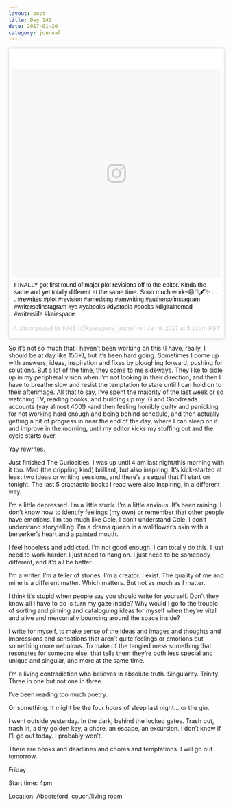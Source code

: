 ```yaml
---
layout: post
title: Day 142
date: 2017-01-20
category: journal
---
```


<blockquote class="instagram-media" data-instgrm-captioned data-instgrm-version="7" style=" background:#FFF; border:0; border-radius:3px; box-shadow:0 0 1px 0 rgba(0,0,0,0.5),0 1px 10px 0 rgba(0,0,0,0.15); margin: 1px; max-width:658px; padding:0; width:99.375%; width:-webkit-calc(100% - 2px); width:calc(100% - 2px);"><div style="padding:8px;"> <div style=" background:#F8F8F8; line-height:0; margin-top:40px; padding:50.0% 0; text-align:center; width:100%;"> <div style=" background:url(data:image/png;base64,iVBORw0KGgoAAAANSUhEUgAAACwAAAAsCAMAAAApWqozAAAABGdBTUEAALGPC/xhBQAAAAFzUkdCAK7OHOkAAAAMUExURczMzPf399fX1+bm5mzY9AMAAADiSURBVDjLvZXbEsMgCES5/P8/t9FuRVCRmU73JWlzosgSIIZURCjo/ad+EQJJB4Hv8BFt+IDpQoCx1wjOSBFhh2XssxEIYn3ulI/6MNReE07UIWJEv8UEOWDS88LY97kqyTliJKKtuYBbruAyVh5wOHiXmpi5we58Ek028czwyuQdLKPG1Bkb4NnM+VeAnfHqn1k4+GPT6uGQcvu2h2OVuIf/gWUFyy8OWEpdyZSa3aVCqpVoVvzZZ2VTnn2wU8qzVjDDetO90GSy9mVLqtgYSy231MxrY6I2gGqjrTY0L8fxCxfCBbhWrsYYAAAAAElFTkSuQmCC); display:block; height:44px; margin:0 auto -44px; position:relative; top:-22px; width:44px;"></div></div> <p style=" margin:8px 0 0 0; padding:0 4px;"> <a href="https://www.instagram.com/p/BPEKPrLAQX_/" style=" color:#000; font-family:Arial,sans-serif; font-size:14px; font-style:normal; font-weight:normal; line-height:17px; text-decoration:none; word-wrap:break-word;" target="_blank">FINALLY got first round of major plot revisions off to the editor. Kinda the same and yet totally different at the same time. Sooo much work~😅📖🖋✨ . . . #rewrites #plot #revision #amediting #amwriting #authorsofinstagram #writersofinstagram #ya #yabooks #dystopia #books #digitalnomad #writerslife #kaiespace</a></p> <p style=" color:#c9c8cd; font-family:Arial,sans-serif; font-size:14px; line-height:17px; margin-bottom:0; margin-top:8px; overflow:hidden; padding:8px 0 7px; text-align:center; text-overflow:ellipsis; white-space:nowrap;">A photo posted by KAIE (@kaie.space_author) on <time style=" font-family:Arial,sans-serif; font-size:14px; line-height:17px;" datetime="2017-01-10T01:13:38+00:00">Jan 9, 2017 at 5:13pm PST</time></p></div></blockquote>
<script async defer src="//platform.instagram.com/en_US/embeds.js"></script>

So it’s not so much that I haven’t been working on this (I have, really, I should be at day like 150+), but it’s been hard going. Sometimes I come up with answers, ideas, inspiration and fixes by ploughing forward, pushing for solutions. But a lot of the time, they come to me sideways. They like to sidle up in my peripheral vision when I’m not looking in their direction, and then I have to breathe slow and resist the temptation to stare until I can hold on to their afterimage. All that to say, I’ve spent the majority of the last week or so watching TV, reading books, and building up my IG and Goodreads accounts (yay almost 400!) -and then feeling horribly guilty and panicking for not working hard enough and being behind schedule, and then actually getting a bit of progress in near the end of the day, where I can sleep on it and improve in the morning, until my editor kicks my stuffing out and the cycle starts over.

Yay rewrites.

Just finished The Curiosities. I was up until 4 am last night/this morning with it too. Mad (the crippling kind) brilliant, but also inspiring. It’s kick-started at least two ideas or writing sessions, and there’s a sequel that I’ll start on tonight. The last 5 craptastic books I read were also inspiring, in a different way.

I’m a little depressed. I’m a little stuck. I’m a little anxious. It’s been raining. I don’t know how to identify feelings (my own) or remember that other people have emotions. I’m too much like Cole. I don’t understand Cole. I don’t understand storytelling. I’m a drama queen in a wallflower’s skin with a berserker’s heart and a painted mouth.

I feel hopeless and addicted. I’m not good enough. I can totally do this. I just need to work harder. I just need to hang on. I just need to be somebody different, and it’d all be better.

I’m a writer. I’m a teller of stories. I’m a creator. I exist. The quality of me and mine is a different matter. Which matters. But not as much as I matter.

I think it’s stupid when people say you should write for yourself. Don’t they know all I have to do is turn my gaze inside? Why would I go to the trouble of sorting and pinning and cataloguing ideas for myself when they’re vital and alive and mercurially bouncing around the space inside? 

I write for myself, to make sense of the ideas and images and thoughts and impressions and sensations that aren’t quite feelings or emotions but something more nebulous. To make of the tangled mess something that resonates for someone else, that tells them they’re both less special and unique and singular, and more at the same time.

I’m a living contradiction who believes in absolute truth. Singularity. Trinity. Three in one but not one in three.

I’ve been reading too much poetry.

Or something. It might be the four hours of sleep last night… or the gin. 

I went outside yesterday. In the dark, behind the locked gates. Trash out, trash in, a tiny golden key, a chore, an escape, an excursion. I don’t know if I’ll go out today. I probably won’t.

There are books and deadlines and chores and temptations. I will go out tomorrow. 


Friday

Start time: 4pm

Location: Abbotsford, couch/living room
